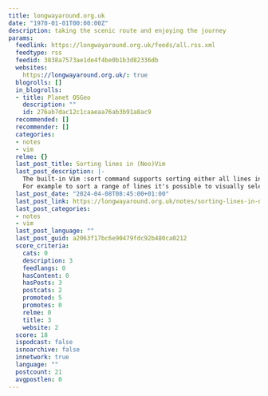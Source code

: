 ```yaml
---
title: longwayaround.org.uk
date: "1970-01-01T00:00:00Z"
description: taking the scenic route and enjoying the journey
params:
  feedlink: https://longwayaround.org.uk/feeds/all.rss.xml
  feedtype: rss
  feedid: 3838a7573ae1de4f4be0b1b3d82336db
  websites:
    https://longwayaround.org.uk/: true
  blogrolls: []
  in_blogrolls:
  - title: Planet OSGeo
    description: ""
    id: 276ab7dac12c1caaeaa76ab3b91a8ac9
  recommended: []
  recommender: []
  categories:
  - notes
  - vim
  relme: {}
  last_post_title: Sorting lines in (Neo)Vim
  last_post_description: |-
    The built-in Vim :sort command supports sorting either all lines in a buffer or a range of lines.
    For example to sort a range of lines it's possible to visually select those lines then run :sort
  last_post_date: "2024-04-08T08:45:00+01:00"
  last_post_link: https://longwayaround.org.uk/notes/sorting-lines-in-neovim/
  last_post_categories:
  - notes
  - vim
  last_post_language: ""
  last_post_guid: a2063f17bc6e90479fdc92b480ca0212
  score_criteria:
    cats: 0
    description: 3
    feedlangs: 0
    hasContent: 0
    hasPosts: 3
    postcats: 2
    promoted: 5
    promotes: 0
    relme: 0
    title: 3
    website: 2
  score: 18
  ispodcast: false
  isnoarchive: false
  innetwork: true
  language: ""
  postcount: 21
  avgpostlen: 0
---
```

